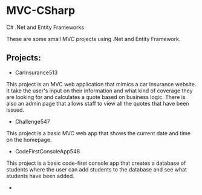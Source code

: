 # MVC-CSharp
C# .Net and Entity Frameworks


These are some small MVC projects using .Net and Entity Framework.

## Projects:
* CarInsurance513

This project is an MVC web application that mimics a car insurance website. It take the user's input on their information and what kind of coverage they are looking for and calculates a quote based on business logic. There is also an admin page that allows staff to view all the quotes that have been issued. 

* Challenge547 

This project is a basic MVC web app that shows the current date and time on the homepage. 

* CodeFirstConsoleApp548

This project is a basic code-first console app that creates a database of students where the user can add students to the database and see what students have been added.

* 
